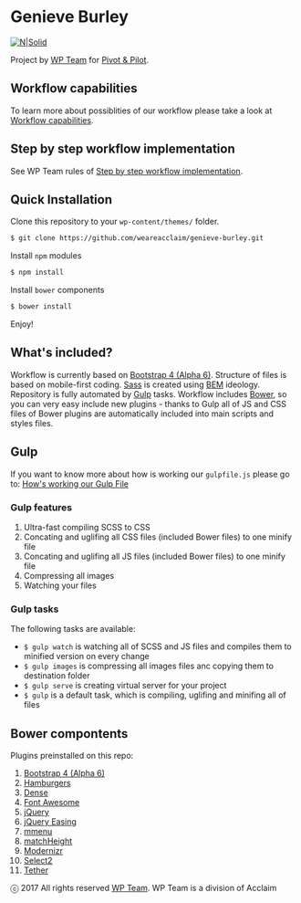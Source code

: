 # Genieve Burley

[![N|Solid](https://cldup.com/k_YU_-fvII.png)](http://wpteam.com)

Project by [WP Team](http://wpteam.com) for [Pivot & Pilot](https://pivotandpilot.com/).

## Workflow capabilities

To learn more about possiblities of our workflow please take a look at [Workflow capabilities](docs/README_docs.md).

## Step by step workflow implementation

See WP Team rules of [Step by step workflow implementation](docs/README_implementation.md).

## Quick Installation

Clone this repository to your ```wp-content/themes/``` folder.
```sh
$ git clone https://github.com/weareacclaim/genieve-burley.git
```
Install ```npm``` modules
```sh
$ npm install
```
Install ```bower``` components
```sh
$ bower install
```
Enjoy!

## What's included?

Workflow is currently based on [Bootstrap 4 (Alpha 6)](https://v4-alpha.getbootstrap.com). Structure of files is based on mobile-first coding. [Sass](http://sass-lang.com) is created using [BEM](http://getbem.com/introduction/) ideology. Repository is fully automated by [Gulp](http://gulpjs.com) tasks. Workflow includes [Bower](https://bower.io), so you can very easy include new plugins - thanks to Gulp all of JS and CSS files of Bower plugins are automatically included into main scripts and styles files.

## Gulp

If you want to know more about how is working our `gulpfile.js` please go to: [How's working our Gulp File](docs/README_gulp.md)

### Gulp features

1. Ultra-fast compiling SCSS to CSS
2. Concating and uglifing all CSS files (included Bower files) to one minify file
3. Concating and uglifing all JS files (included Bower files) to one minify file
4. Compressing all images
5. Watching your files

### Gulp tasks

The following tasks are available:

- `$ gulp watch` is watching all of SCSS and JS files and compiles them to minified version on every change
- `$ gulp images` is compressing all images files anc copying them to destination folder
- `$ gulp serve` is creating virtual server for your project
- `$ gulp` is a default task, which is compiling, uglifing and minifing all of files

## Bower compontents

Plugins preinstalled on this repo:

1. [Bootstrap 4 (Alpha 6)](https://v4-alpha.getbootstrap.com)
2. [Hamburgers](https://jonsuh.com/hamburgers/)
3. [Dense](http://dense.rah.pw)
4. [Font Awesome](http://fontawesome.io)
5. [jQuery](https://jquery.com)
6. [jQuery Easing](https://jqueryui.com/easing/)
7. [mmenu](http://mmenu.frebsite.nl)
8. [matchHeight](http://brm.io/jquery-match-height/)
9. [Modernizr](https://modernizr.com)
10. [Select2](https://select2.github.io)
11. [Tether](http://tether.io)

ⓒ 2017 All rights reserved [WP Team](http://wpteam.com). WP Team is a division of Acclaim